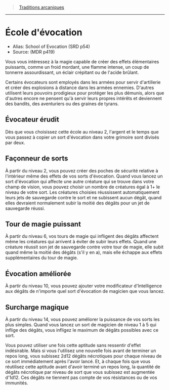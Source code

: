 
<!--SubClassItem-->

> <!--ParentNameLink-->[Traditions arcaniques](wizard_hd.md#traditions-arcaniques)<!--/ParentNameLink-->

---

# <!--Name-->École d'évocation<!--/Name-->
 
- Alias: <!--AltName-->School of Evocation (SRD p54)<!--/AltName-->
- Source: <!--Source-->(MDR p419)<!--/Source-->

Vous vous intéressez à la magie capable de créer des effets élémentaires puissants, comme un froid mordant, une flamme intense, un coup de tonnerre assourdissant, un éclair crépitant ou de l'acide brûlant.

Certains évocateurs sont employés dans les armées pour servir d'artillerie et créer des explosions à distance dans les armées ennemies. D'autres utilisent leurs pouvoirs prodigieux pour protéger les plus démunis, alors que d'autres encore ne pensent qu'à servir leurs propres intérêts et deviennent des bandits, des aventuriers ou des graines de tyrans.

<!--GenericItem-->

## <!--Name-->Évocateur érudit<!--/Name-->

Dès que vous choisissez cette école au niveau 2, l'argent et le temps que vous passez à copier un sort d'évocation dans votre grimoire sont divisés par deux.

<!--/GenericItem-->

<!--GenericItem-->

## <!--Name-->Façonneur de sorts<!--/Name-->

À partir du niveau 2, vous pouvez créer des poches de sécurité relative à l'intérieur même des effets de vos sorts d'évocation. Quand vous lancez un sort d'évocation qui affecte une autre créature qui se trouve dans votre champ de vision, vous pouvez choisir un nombre de créatures égal à 1+ le niveau de votre sort. Les créatures choisies réussissent automatiquement leurs jets de sauvegarde contre le sort et ne subissent aucun dégât, quand elles devraient normalement subir la moitié des dégâts pour un jet de sauvegarde réussi.

<!--/GenericItem-->

<!--GenericItem-->

## <!--Name-->Tour de magie puissant<!--/Name-->

À partir du niveau 6, vos tours de magie qui infligent des dégâts affectent même les créatures qui arrivent à éviter de subir leurs effets. Quand une créature réussit son jet de sauvegarde contre votre tour de magie, elle subit quand même la moitié des dégâts (s'il y en a), mais elle échappe aux effets supplémentaires du tour de magie.

<!--/GenericItem-->

<!--GenericItem-->

## <!--Name-->Évocation améliorée<!--/Name-->

À partir du niveau 10, vous pouvez ajouter votre modificateur d'Intelligence aux dégâts de n'importe quel sort d'évocation de magicien que vous lancez.

<!--/GenericItem-->

<!--GenericItem-->

## <!--Name-->Surcharge magique<!--/Name-->

À partir du niveau 14, vous pouvez améliorer la puissance de vos sorts les plus simples. Quand vous lancez un sort de magicien de niveau 1 à 5 qui inflige des dégâts, vous infligez le maximum de dégâts possibles avec ce sort.

Vous pouvez utiliser une fois cette aptitude sans ressentir d'effet indésirable. Mais si vous l'utilisez une nouvelle fois avant de terminer un repos long, vous subissez 2d12 dégâts nécrotiques pour chaque niveau de ce sort immédiatement après l'avoir lancé. Et, à chaque fois que vous réutilisez cette aptitude avant d'avoir terminé un repos long, la quantité de dégâts nécrotique par niveau de sort que vous subissez est augmentée d'1d12. Ces dégâts ne tiennent pas compte de vos résistances ou de vos immunités.

<!--/GenericItem-->

<!--/SubClassItem-->


